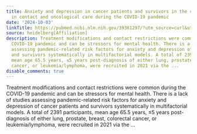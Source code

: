 ```yaml
---
title: Anxiety and depression in cancer patients and survivors in the context of restrictions
  in contact and oncological care during the COVID-19 pandemic
date: '2024-10-03'
linkTitle: https://pubmed.ncbi.nlm.nih.gov/39361297/?utm_source=curl&utm_medium=rss&utm_campaign=pubmed-2&utm_content=1FakS-2QOkCT8HsMOQP1bCRQ4YzyumYOmxmF0moLsQ3dFB1E9V&fc=20220326224207&ff=20241004202135&v=2.18.0.post9+e462414
source: heidelberg[Affiliation]
description: Treatment modifications and contact restrictions were common during the
  COVID-19 pandemic and can be stressors for mental health. There is a lack of studies
  assessing pandemic-related risk factors for anxiety and depression of cancer patients
  and survivors systematically in multifactorial models. A total of 2391 participants,
  mean age 65.5 years, ≤5 years post-diagnosis of either lung, prostate, breast, colorectal
  cancer, or leukemia/lymphoma, were recruited in 2021 via the ...
disable_comments: true
---
```

Treatment modifications and contact restrictions were common during the COVID-19 pandemic and can be stressors for mental health. There is a lack of studies assessing pandemic-related risk factors for anxiety and depression of cancer patients and survivors systematically in multifactorial models. A total of 2391 participants, mean age 65.5 years, ≤5 years post-diagnosis of either lung, prostate, breast, colorectal cancer, or leukemia/lymphoma, were recruited in 2021 via the ...